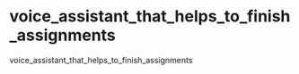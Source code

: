 # voice_assistant_that_helps_to_finish_assignments
voice_assistant_that_helps_to_finish_assignments

